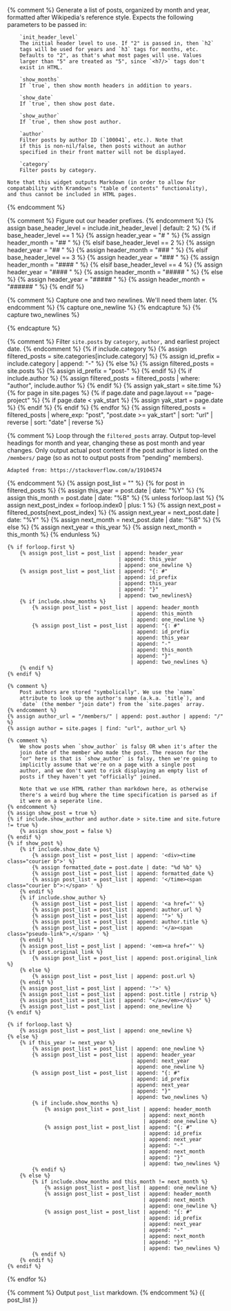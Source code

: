 {% comment %}
    Generate a list of posts, organized by month and year, formatted
    after Wikipedia's reference style. Expects the following parameters
    to be passed in:

        `init_header_level`
        The initial header level to use. If "2" is passed in, then `h2`
        tags will be used for years and `h3` tags for months, etc.
        Defaults to "2", as that's what most pages will use. Values
        larger than "5" are treated as "5", since `<h7/>` tags don't
        exist in HTML.

        `show_months`
        If `true`, then show month headers in addition to years.

        `show_date`
        If `true`, then show post date.

        `show_author`
        If `true`, then show post author.

        `author`
        Filter posts by author ID (`100041`, etc.). Note that
        if this is non-nil/false, then posts without an author
        specified in their front matter will not be displayed.

        `category`
        Filter posts by category.

    Note that this widget outputs Markdown (in order to allow for
    compatability with Kramdown's "table of contents" functionality),
    and thus cannot be included in HTML pages.
{% endcomment %}

{% comment %}
    Figure out our header prefixes.
{% endcomment %}
{% assign base_header_level = include.init_header_level | default: 2 %}
{% if base_header_level == 1 %}
    {% assign header_year = "# " %}
    {% assign header_month = "## " %}
{% elsif base_header_level == 2 %}
    {% assign header_year = "## " %}
    {% assign header_month = "### " %}
{% elsif base_header_level == 3 %}
    {% assign header_year = "### " %}
    {% assign header_month = "#### " %}
{% elsif base_header_level == 4 %}
    {% assign header_year = "#### " %}
    {% assign header_month = "##### " %}
{% else %}
    {% assign header_year = "##### " %}
    {% assign header_month = "###### " %}
{% endif %}

{% comment %}
    Capture one and two newlines. We'll need them later.
{% endcomment %}
{% capture one_newline %}
{% endcapture %}
{% capture two_newlines %}

{% endcapture %}

{% comment %}
    Filter `site.posts` by `category`, `author,` and earliest project date.
{% endcomment %}
{% if include.category %}
    {% assign filtered_posts = site.categories[include.category] %}
    {% assign id_prefix = include.category | append: "-" %}
{% else %}
    {% assign filtered_posts = site.posts %}
    {% assign id_prefix = "post-" %}
{% endif %}
{% if include.author %}
    {% assign filtered_posts = filtered_posts | where: "author", include.author %}
{% endif %}
{% assign yak_start = site.time %}
{% for page in site.pages %}
    {% if page.date and page.layout == "page-project" %}
        {% if page.date < yak_start %}
            {% assign yak_start = page.date %}
        {% endif %}
    {% endif %}
{% endfor %}
{% assign filtered_posts = filtered_posts | where_exp: "post", "post.date >= yak_start"
                                          | sort: "url"
                                          | reverse
                                          | sort: "date"
                                          | reverse %}

{% comment %}
    Loop through the `filtered_posts` array. Output top-level headings
    for month and year, changing these as post month and year changes.
    Only output actual post content if the post author is listed on the
    `/members/` page (so as not to output posts from "pending" members).

    Adapted from: https://stackoverflow.com/a/19104574
{% endcomment %}
{% assign post_list = "" %}
{% for post in filtered_posts %}
    {% assign this_year = post.date | date: "%Y" %}
    {% assign this_month = post.date | date: "%B" %}
    {% unless forloop.last %}
        {% assign next_post_index = forloop.index0 | plus: 1 %}
        {% assign next_post = filtered_posts[next_post_index] %}
        {% assign next_year = next_post.date | date: "%Y" %}
        {% assign next_month = next_post.date | date: "%B" %}
    {% else %}
        {% assign next_year = this_year %}
        {% assign next_month = this_month %}
    {% endunless %}

    {% if forloop.first %}
        {% assign post_list = post_list | append: header_year
                                        | append: this_year
                                        | append: one_newline %}
        {% assign post_list = post_list | append: "{: #"
                                        | append: id_prefix
                                        | append: this_year
                                        | append: "}"
                                        | append: two_newlines%}
        {% if include.show_months %}
            {% assign post_list = post_list | append: header_month
                                            | append: this_month
                                            | append: one_newline %}
            {% assign post_list = post_list | append: "{: #"
                                            | append: id_prefix
                                            | append: this_year
                                            | append: "-"
                                            | append: this_month
                                            | append: "}"
                                            | append: two_newlines %}
        {% endif %}
    {% endif %}

    {% comment %}
        Post authors are stored "symbolically". We use the `name`
        attribute to look up the author's name (a.k.a. `title`), and
        `date` (the member "join date") from the `site.pages` array.
    {% endcomment %}
    {% assign author_url = "/members/" | append: post.author | append: "/" %}
    {% assign author = site.pages | find: "url", author_url %}

    {% comment %}
        We show posts when `show_author` is falsy OR when it's after the
        join date of the member who made the post. The reason for the
        "or" here is that is `show_author` is falsy, then we're going to
        implicitly assume that we're on a page with a single post
        author, and we don't want to risk displaying an empty list of
        posts if they haven't yet "officially" joined.

        Note that we use HTML rather than markdown here, as otherwise
        there's a weird bug where the time specification is parsed as if
        it were on a seperate line.
    {% endcomment %}
    {% assign show_post = true %}
    {% if include.show_author and author.date > site.time and site.future != true %}
        {% assign show_post = false %}
    {% endif %}
    {% if show_post %}
        {% if include.show_date %}
            {% assign post_list = post_list | append: '<div><time class="courier b">' %}
            {% assign formatted_date = post.date | date: "%d %b" %}
            {% assign post_list = post_list | append: formatted_date %}
            {% assign post_list = post_list | append: '</time><span class="courier b">:</span> ' %}
        {% endif %}
        {% if include.show_author %}
            {% assign post_list = post_list | append: '<a href="' %}
            {% assign post_list = post_list | append: author.url %}
            {% assign post_list = post_list | append: '">' %}
            {% assign post_list = post_list | append: author.title %}
            {% assign post_list = post_list | append: '</a><span class="pseudo-link">,</span> ' %}
        {% endif %}
        {% assign post_list = post_list | append: '<em><a href="' %}
        {% if post.original_link %}
            {% assign post_list = post_list | append: post.original_link %}
        {% else %}
            {% assign post_list = post_list | append: post.url %}
        {% endif %}
        {% assign post_list = post_list | append: '">' %}
        {% assign post_list = post_list | append: post.title | rstrip %}
        {% assign post_list = post_list | append: "</a></em></div>" %}
        {% assign post_list = post_list | append: one_newline %}
    {% endif %}

    {% if forloop.last %}
        {% assign post_list = post_list | append: one_newline %}
    {% else %}
        {% if this_year != next_year %}
            {% assign post_list = post_list | append: one_newline %}
            {% assign post_list = post_list | append: header_year
                                            | append: next_year
                                            | append: one_newline %}
            {% assign post_list = post_list | append: "{: #"
                                            | append: id_prefix
                                            | append: next_year
                                            | append: "}"
                                            | append: two_newlines %}
            {% if include.show_months %}
                {% assign post_list = post_list | append: header_month
                                                | append: next_month
                                                | append: one_newline %}
                {% assign post_list = post_list | append: "{: #"
                                                | append: id_prefix
                                                | append: next_year
                                                | append: "-"
                                                | append: next_month
                                                | append: "}"
                                                | append: two_newlines %}
            {% endif %}
        {% else %}
            {% if include.show_months and this_month != next_month %}
                {% assign post_list = post_list | append: one_newline %}
                {% assign post_list = post_list | append: header_month
                                                | append: next_month
                                                | append: one_newline %}
                {% assign post_list = post_list | append: "{: #"
                                                | append: id_prefix
                                                | append: next_year
                                                | append: "-"
                                                | append: next_month
                                                | append: "}"
                                                | append: two_newlines %}
            {% endif %}
        {% endif %}
    {% endif %}
{% endfor %}

{% comment %}
    Output `post_list` markdown.
{% endcomment %}
{{ post_list }}

